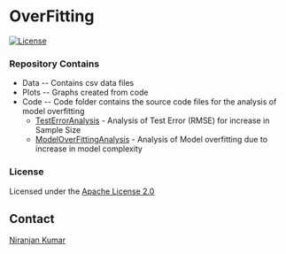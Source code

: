 # OverFitting


[![License](https://img.shields.io/badge/License-Apache%202.0-blue.svg)](https://opensource.org/licenses/Apache-2.0) 

### Repository Contains
 - Data -- Contains csv data files
 - Plots -- Graphs created from code
 - Code -- Code folder contains the source code files for the analysis of model overfitting
      - [TestErrorAnalysis](Code/TestErrorAnalysis.R) - Analysis of Test Error (RMSE) for increase in Sample Size
      - [ModelOverFittingAnalysis](Code/ModelOverFittingAnalysis.R) - Analysis of Model overfitting due to increase in model complexity 
      
      
      
### License
Licensed under the [Apache License 2.0](LICENSE)

## Contact
[Niranjan Kumar](https://www.linkedin.com/in/niranjankumar-c/)
